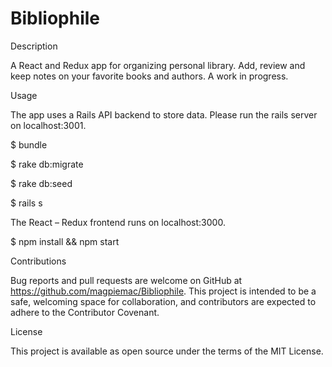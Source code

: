 # Bibliophile

Description

A React and Redux app for organizing personal library. Add, review and keep notes on your favorite books and authors. A work in progress.

Usage

The app uses a Rails API backend to store data. Please run the rails server on localhost:3001.

$ bundle

$ rake db:migrate

$ rake db:seed

$ rails s

The React – Redux frontend runs on localhost:3000.

$ npm install && npm start  

Contributions

Bug reports and pull requests are welcome on GitHub at https://github.com/magpiemac/Bibliophile. This project is intended to be a safe, welcoming space for collaboration, and contributors are expected to adhere to the Contributor Covenant.

License

This project is available as open source under the terms of the MIT License.

